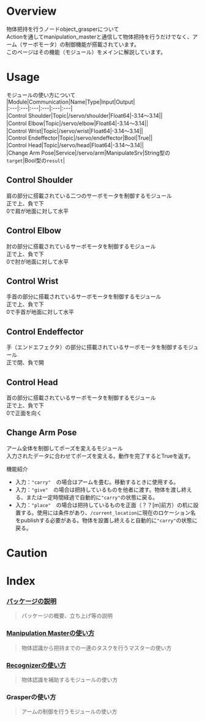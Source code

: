 # Overview  
物体把持を行うノードobject_grasperについて  
Actionを通してmanipulation_masterと通信して物体把持を行うだけでなく、アーム（サーボモータ）の制御機能が搭載されています。  
このページはその機能（モジュール）をメインに解説しています。  
  
# Usage  
モジュールの使い方について
  |Module|Communication|Name|Type|Input|Output|  
  |:---|:---|:---|:---|:---|:---|  
  |Control Shoulder|Topic|/servo/shoulder|Float64|-3.14～3.14||  
  |Control Elbow|Topic|/servo/elbow|Float64|-3.14～3.14||  
  |Control Wrist|Topic|/servo/wrist|Float64|-3.14～3.14||  
  |Control Endeffector|Topic|/servo/endeffector|Bool|True||  
  |Control Head|Topic|/servo/head|Float64|-3.14～3.14||  
  |Change Arm Pose|Service|/servo/arm|ManipulateSrv|String型の`target`|Bool型の`result`|  
  
## Control Shoulder  
肩の部分に搭載されている二つのサーボモータを制御するモジュール  
正で上、負で下  
0で肩が地面に対して水平  
  
## Control Elbow  
肘の部分に搭載されているサーボモータを制御するモジュール  
正で上、負で下  
0で肘が地面に対して水平  
  
## Control Wrist  
手首の部分に搭載されているサーボモータを制御するモジュール  
正で上、負で下  
0で手首が地面に対して水平  
  
## Control Endeffector  
手（エンドエフェクタ）の部分に搭載されているサーボモータを制御するモジュール  
正で閉、負で開  
  
## Control Head  
首の部分に搭載されているサーボモータを制御するモジュール  
正で上、負で下  
0で正面を向く
  
## Change Arm Pose  
アーム全体を制御してポーズを変えるモジュール  
入力されたデータに合わせてポーズを変える。動作を完了するとTrueを返す。    
  
機能紹介  
- 入力：`"carry"`　の場合はアームを畳む。移動するときに使用する。  
- 入力：`"give"`　の場合は把持しているものを他者に渡す。物体を渡し終える、または一定時間経過で自動的に`"carry"`の状態に戻る。  
- 入力：`"place"`　の場合は把持しているものを正面（？？[m]前方）の机に設置する。使用には条件があり、`/current_location`に現在のロケーション名をpublishする必要がある。物体を設置し終えると自動的に`"carry"`の状態に戻る。  
  
# Caution  
  
  
# Index  
### [パッケージの説明](https://github.com/HappyTatsuhito/mimi_manipulation_pkg/blob/master/README.md)  
> パッケージの概要、立ち上げ等の説明
### [Manipulation Masterの使い方](/manipulation_master_readme.md)  
> 物体認識から把持までの一連のタスクを行うマスターの使い方  
### [Recognizerの使い方](/recognizer_readme.md)  
> 物体認識を補助するモジュールの使い方  
### Grasperの使い方  
> アームの制御を行うモジュールの使い方  
